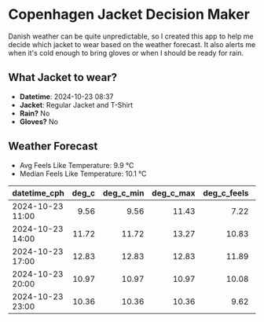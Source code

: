 
# Copenhagen Jacket Decision Maker

Danish weather can be quite unpredictable, so I created this app to help me decide which jacket to wear based on the weather forecast. 
It also alerts me when it's cold enough to bring gloves or when I should be ready for rain.

## What Jacket to wear?

- **Datetime**: 2024-10-23 08:37
- **Jacket**: Regular Jacket and T-Shirt
- **Rain?** No
- **Gloves?** No

## Weather Forecast
- Avg Feels Like Temperature: 9.9 °C
- Median Feels Like Temperature: 10.1 °C

| datetime_cph     |   deg_c |   deg_c_min |   deg_c_max |   deg_c_feels | weather   | wind   | rain   |
|:-----------------|--------:|------------:|------------:|--------------:|:----------|:-------|:-------|
| 2024-10-23 11:00 |    9.56 |        9.56 |       11.43 |          7.22 | Clouds    | Low    | None   |
| 2024-10-23 14:00 |   11.72 |       11.72 |       13.27 |         10.83 | Clouds    | Low    | None   |
| 2024-10-23 17:00 |   12.83 |       12.83 |       12.83 |         11.89 | Clear     | Low    | None   |
| 2024-10-23 20:00 |   10.97 |       10.97 |       10.97 |         10.08 | Clear     | Low    | None   |
| 2024-10-23 23:00 |   10.36 |       10.36 |       10.36 |          9.62 | Clouds    | Low    | None   |
        